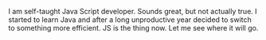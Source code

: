 I am self-taught Java Script developer. Sounds great, but not actually true.
I started to learn Java and after a long unproductive year decided to switch to something more efficient.
JS is the thing now. Let me see where it will go.
